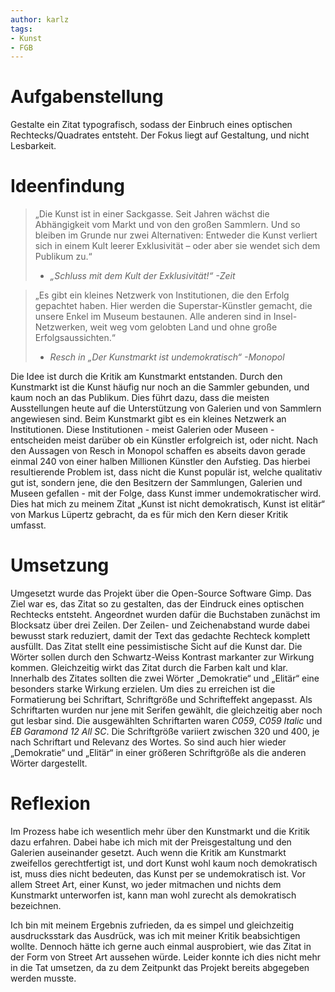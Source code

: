```yaml
---
author: karlz
tags:
- Kunst
- FGB
---
```


# Aufgabenstellung

Gestalte ein Zitat typografisch, sodass der Einbruch eines optischen Rechtecks/Quadrates entsteht. Der Fokus liegt auf Gestaltung, und nicht Lesbarkeit.

# Ideenfindung

>„Die Kunst ist in einer Sackgasse. Seit Jahren wächst die Abhängigkeit vom Markt und von den großen Sammlern. Und so bleiben im Grunde nur zwei Alternativen: Entweder die Kunst verliert sich in einem Kult leerer Exklusivität – oder aber sie wendet sich dem Publikum zu.“
> - *„Schluss mit dem Kult der Exklusivität!“ -Zeit*

> „Es gibt ein kleines Netzwerk von Institutionen, die den Erfolg gepachtet haben. Hier werden die Superstar-Künstler gemacht, die unsere Enkel im Museum bestaunen. Alle anderen sind in Insel-Netzwerken, weit weg vom gelobten Land und ohne große Erfolgsaussichten.“
> - *Resch in „Der Kunstmarkt ist undemokratisch“ -Monopol*

Die Idee ist durch die Kritik am Kunstmarkt entstanden. Durch den Kunstmarkt ist die Kunst häufig nur noch an die Sammler gebunden, und kaum noch an das Publikum. Dies führt dazu, dass die meisten Ausstellungen heute auf die Unterstützung von Galerien und von Sammlern angewiesen sind.
Beim Kunstmarkt gibt es ein kleines Netzwerk an Institutionen. Diese Institutionen - meist Galerien oder Museen - entscheiden meist darüber ob ein Künstler erfolgreich ist, oder nicht. Nach den Aussagen von Resch in Monopol schaffen es abseits davon gerade einmal 240 von einer halben Millionen Künstler den Aufstieg.
Das hierbei resultierende Problem ist, dass nicht die Kunst populär ist, welche qualitativ gut ist, sondern jene, die den Besitzern der Sammlungen, Galerien und Museen gefallen - mit der Folge, dass Kunst immer undemokratischer wird.
Dies hat mich zu meinem Zitat „Kunst ist nicht demokratisch, Kunst ist elitär“ von Markus Lüpertz gebracht, da es für mich den Kern dieser Kritik umfasst.

# Umsetzung

Umgesetzt wurde das Projekt über die Open-Source Software Gimp. Das Ziel war es, das Zitat so zu gestalten, das der Eindruck eines optischen Rechtecks entsteht. Angeordnet wurden dafür die Buchstaben zunächst im Blocksatz über drei Zeilen. Der Zeilen- und Zeichenabstand wurde dabei bewusst stark reduziert, damit der Text das gedachte Rechteck komplett ausfüllt. 
Das Zitat stellt eine pessimistische Sicht auf die Kunst dar. Die Wörter sollen durch den Schwartz-Weiss Kontrast markanter zur Wirkung kommen. Gleichzeitig wirkt das Zitat durch die Farben kalt und klar.
Innerhalb des Zitates sollten die zwei Wörter „Demokratie“ und „Elitär“ eine besonders starke Wirkung erzielen. Um dies zu erreichen ist die Formatierung bei Schriftart, Schriftgröße und Schrifteffekt angepasst. Als Schriftarten wurden nur jene mit Serifen gewählt, die gleichzeitig aber noch gut lesbar sind. Die ausgewählten Schriftarten waren *C059*, *C059 Italic* und *EB Garamond 12 All SC*.
Die Schriftgröße variiert zwischen 320 und 400, je nach Schriftart und Relevanz des Wortes. So sind auch hier wieder „Demokratie“ und „Elitär“ in einer größeren Schriftgröße als die anderen Wörter dargestellt.

# Reflexion

Im Prozess habe ich wesentlich mehr über den Kunstmarkt und die Kritik dazu erfahren. Dabei habe ich mich mit der Preisgestaltung und den Galerien auseinander gesetzt.
Auch wenn die Kritik am Kunstmarkt zweifellos gerechtfertigt ist, und dort Kunst wohl kaum noch demokratisch ist, muss dies nicht bedeuten, das Kunst per se undemokratisch ist. Vor allem Street Art, einer Kunst, wo jeder mitmachen und nichts dem Kunstmarkt unterworfen ist, kann man wohl zurecht als demokratisch bezeichnen. 

Ich bin mit meinem Ergebnis zufrieden, da es simpel und gleichzeitig ausdrucksstark das Ausdrück, was ich mit meiner Kritik beabsichtigen wollte. Dennoch hätte ich gerne auch einmal ausprobiert, wie das Zitat in der Form von Street Art aussehen würde. Leider konnte ich dies nicht mehr in die Tat umsetzen, da zu dem Zeitpunkt das Projekt bereits abgegeben werden musste.
